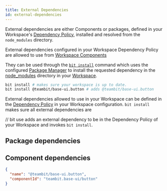 ```yaml
---
title: External Dependencies
id: external-dependencies
---
```


External dependencies are either Components or packages, defined in your Workspace's [Dependency Policy](/dependencies/policy), installed and resolved from the `node_modules` directory. 

External dependencies configured in your Workspace Dependency Policy are allowed to use from [Workspace Components](/workspace/workspace-component)

They can be used through the [`bit install`](/dependencies/commands/install) command which uses the configured [Package Manager](/dependencies/package-managers) to install the requested dependency in the [node_modules](/workspace/node-modules) directory in your [Workspace](/workspace/overview).

```bash
bit install # makes sure your workspace is up to date.
bit install @teambit/base-ui.button # adds @teambit/base-ui.button
```

External dependencies allowed to use in your Workspace can be defined in the [Dependency Policy](/dependencies/policy) in your Workspace configuration. `bit install` makes sure all external dependencies are 

// bit use adds an external dependency to be in the Dependency Policy of your Workspace and invokes `bit install`.


## Package dependencies

## Component dependencies


```json
{
  "name": "@teambit/base-ui.button",
  "componentId": "teambit.base-ui/button"
}
```